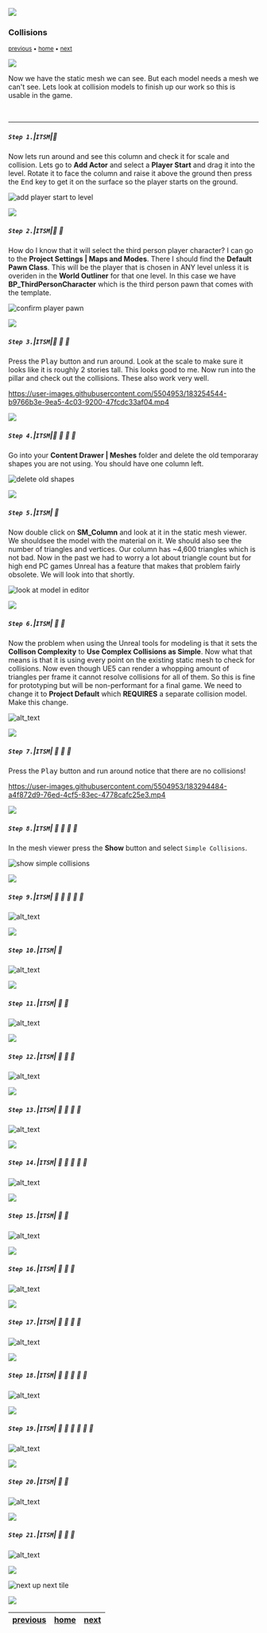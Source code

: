 ![](../images/line3.png)
### Collisions

<sub>[previous](../basic-column-iii/README.md#user-content-basic-column-iii) • [home](../README.md#user-content-ue5-intro-to-static-meshes) • [next](../basic-column/README.md#)</sub>

![](../images/line3.png)

Now we have the static mesh we can see.  But each model needs a mesh we can't see.  Lets look at collision models to finish up our work so this is usable in the game.

<br>

---


##### `Step 1.`\|`ITSM`|:small_blue_diamond:

Now lets run around and see this column and check it for scale and collision.  Lets go to **Add Actor** and select a **Player Start** and drag it into the level.  Rotate it to face the column and raise it above the ground then press the <kbd>End</kbd> key to get it on the surface so the player starts on the ground.

![add player start to level](images/addPlayerStart.png)

![](../images/line2.png)

##### `Step 2.`\|`ITSM`|:small_blue_diamond: :small_blue_diamond: 

How do I know that it will select the third person player character?  I can go to the **Project Settings | Maps and Modes**.  There I should find the **Default Pawn Class**.  This will be the player that is chosen in ANY level unless it is overiden in the **World Outliner** for that one level. In this case we have **BP_ThirdPersonCharacter** which is the third person pawn that comes with the template.

![confirm player pawn](images/selectThirdPersonActor.png)

![](../images/line2.png)

##### `Step 3.`\|`ITSM`|:small_blue_diamond: :small_blue_diamond: :small_blue_diamond:

Press the <kbd>Play</kbd> button and run around.  Look at the scale to make sure it looks like it is roughly 2 stories tall.  This looks good to me.  Now run into the pillar and check out the collisions.  These also work very well.

https://user-images.githubusercontent.com/5504953/183254544-b9766b3e-9ea5-4c03-9200-47fcdc33af04.mp4

![](../images/line2.png)

##### `Step 4.`\|`ITSM`|:small_blue_diamond: :small_blue_diamond: :small_blue_diamond: :small_blue_diamond:

Go into your **Content Drawer | Meshes** folder and delete the old temporaray shapes you are not using.  You should have one column left.

![delete old shapes](images/deleteOldShapes.png)

![](../images/line2.png)

##### `Step 5.`\|`ITSM`| :small_orange_diamond:

Now double click on **SM_Column** and look at it in the static mesh viewer.  We shouldsee the model with the material on it.  We should also see the number of triangles and vertices.  Our column has ~4,600 triangles which is not bad.  Now in the past we had to worry a lot about triangle count but for high end PC games Unreal has a feature that makes that problem fairly obsolete.  We will look into that shortly.  

![look at model in editor](images/column.png)

![](../images/line2.png)

##### `Step 6.`\|`ITSM`| :small_orange_diamond: :small_blue_diamond:

Now the problem when using the Unreal tools for modeling is that it sets the **Collison Complexity** to **Use Complex Collisions as Simple**.  Now what that means is that it is using every point on the existing static mesh to check for collisions.  Now even though UE5 can render a whopping amount of triangles per frame it cannot resolve collisions for all of them.  So this is fine for prototyping but will be non-performant for a final game.  We need to change it to **Project Default** which **REQUIRES** a separate collision model.  Make this change. 

![alt_text](images/complexAsSImple.png)

![](../images/line2.png)

##### `Step 7.`\|`ITSM`| :small_orange_diamond: :small_blue_diamond: :small_blue_diamond:

Press the <kbd>Play</kbd> button and run around notice that there are no collisions!

https://user-images.githubusercontent.com/5504953/183294484-a4f872d9-76ed-4cf5-83ec-4778cafc25e3.mp4

![](../images/line2.png)

##### `Step 8.`\|`ITSM`| :small_orange_diamond: :small_blue_diamond: :small_blue_diamond: :small_blue_diamond:

In the mesh viewer press the **Show** button and select `Simple Collisions`. 

![show simple collisions](images/showSimple.png)

![](../images/line2.png)

##### `Step 9.`\|`ITSM`| :small_orange_diamond: :small_blue_diamond: :small_blue_diamond: :small_blue_diamond: :small_blue_diamond:

![alt_text](images/.png)

![](../images/line2.png)

##### `Step 10.`\|`ITSM`| :large_blue_diamond:

![alt_text](images/.png)

![](../images/line2.png)

##### `Step 11.`\|`ITSM`| :large_blue_diamond: :small_blue_diamond: 

![alt_text](images/.png)

![](../images/line2.png)


##### `Step 12.`\|`ITSM`| :large_blue_diamond: :small_blue_diamond: :small_blue_diamond: 

![alt_text](images/.png)

![](../images/line2.png)

##### `Step 13.`\|`ITSM`| :large_blue_diamond: :small_blue_diamond: :small_blue_diamond:  :small_blue_diamond: 

![alt_text](images/.png)

![](../images/line2.png)

##### `Step 14.`\|`ITSM`| :large_blue_diamond: :small_blue_diamond: :small_blue_diamond: :small_blue_diamond:  :small_blue_diamond: 

![alt_text](images/.png)

![](../images/line2.png)

##### `Step 15.`\|`ITSM`| :large_blue_diamond: :small_orange_diamond: 

![alt_text](images/.png)

![](../images/line2.png)

##### `Step 16.`\|`ITSM`| :large_blue_diamond: :small_orange_diamond:   :small_blue_diamond: 

![alt_text](images/.png)

![](../images/line2.png)

##### `Step 17.`\|`ITSM`| :large_blue_diamond: :small_orange_diamond: :small_blue_diamond: :small_blue_diamond:

![alt_text](images/.png)

![](../images/line2.png)

##### `Step 18.`\|`ITSM`| :large_blue_diamond: :small_orange_diamond: :small_blue_diamond: :small_blue_diamond: :small_blue_diamond:

![alt_text](images/.png)

![](../images/line2.png)

##### `Step 19.`\|`ITSM`| :large_blue_diamond: :small_orange_diamond: :small_blue_diamond: :small_blue_diamond: :small_blue_diamond: :small_blue_diamond:

![alt_text](images/.png)

![](../images/line2.png)

##### `Step 20.`\|`ITSM`| :large_blue_diamond: :large_blue_diamond:

![alt_text](images/.png)

![](../images/line2.png)

##### `Step 21.`\|`ITSM`| :large_blue_diamond: :large_blue_diamond: :small_blue_diamond:

![alt_text](images/.png)


![](../images/line.png)

<!-- <img src="https://via.placeholder.com/1000x100/45D7CA/000000/?text=Next Up - ADD NEXT TITLE"> -->
![next up next tile](images/banner.png)

![](../images/line.png)

| [previous](../basic-column-iii/README.md#user-content-basic-column-iii)| [home](../README.md#user-content-ue5-intro-to-static-meshes) | [next](../)|
|---|---|---|
